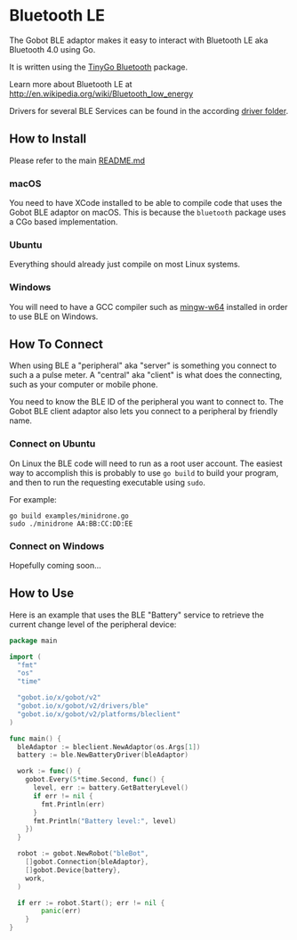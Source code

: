 # Bluetooth LE

The Gobot BLE adaptor makes it easy to interact with Bluetooth LE aka Bluetooth 4.0 using Go.

It is written using the [TinyGo Bluetooth](tinygo.org/x/bluetooth) package.

Learn more about Bluetooth LE at <http://en.wikipedia.org/wiki/Bluetooth_low_energy>

Drivers for several BLE Services can be found in the according [driver folder](https://github.com/hybridgroup/gobot/tree/release/drivers/ble).

## How to Install

Please refer to the main [README.md](https://github.com/hybridgroup/gobot/blob/release/README.md)

### macOS

You need to have XCode installed to be able to compile code that uses the Gobot BLE adaptor on macOS. This is because the
`bluetooth` package uses a CGo based implementation.

### Ubuntu

Everything should already just compile on most Linux systems.

### Windows

You will need to have a GCC compiler such as [mingw-w64](https://github.com/mingw-w64/mingw-w64) installed in order to use
BLE on Windows.

## How To Connect

When using BLE a "peripheral" aka "server" is something you connect to such a a pulse meter. A "central" aka "client" is
what does the connecting, such as your computer or mobile phone.

You need to know the BLE ID of the peripheral you want to connect to. The Gobot BLE client adaptor also lets you connect
to a peripheral by friendly name.

### Connect on Ubuntu

On Linux the BLE code will need to run as a root user account. The easiest way to accomplish this is probably to use
`go build` to build your program, and then to run the requesting executable using `sudo`.

For example:

    go build examples/minidrone.go
    sudo ./minidrone AA:BB:CC:DD:EE

### Connect on Windows

Hopefully coming soon...

## How to Use

Here is an example that uses the BLE "Battery" service to retrieve the current change level of the peripheral device:

```go
package main

import (
  "fmt"
  "os"
  "time"

  "gobot.io/x/gobot/v2"
  "gobot.io/x/gobot/v2/drivers/ble"
  "gobot.io/x/gobot/v2/platforms/bleclient"
)

func main() {
  bleAdaptor := bleclient.NewAdaptor(os.Args[1])
  battery := ble.NewBatteryDriver(bleAdaptor)

  work := func() {
    gobot.Every(5*time.Second, func() {
      level, err := battery.GetBatteryLevel()
      if err != nil {
        fmt.Println(err)
      }
      fmt.Println("Battery level:", level)
    })
  }

  robot := gobot.NewRobot("bleBot",
    []gobot.Connection{bleAdaptor},
    []gobot.Device{battery},
    work,
  )

  if err := robot.Start(); err != nil {
		panic(err)
	}
}
```
